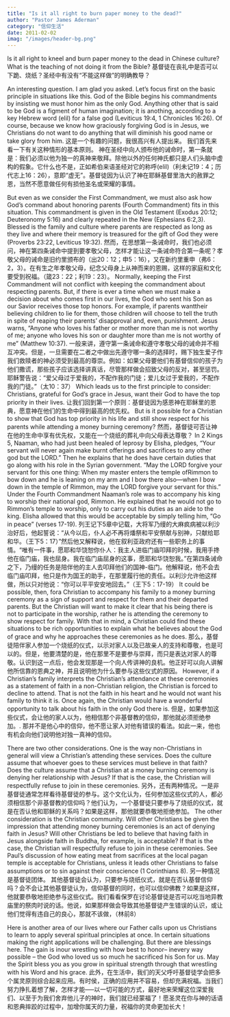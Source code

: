 ```yaml
---
title: "Is it all right to burn paper money to the dead?"
author: "Pastor James Aderman"
category: "信仰生活"
date: 2011-02-02
imag: "/images/header-bg.png"
---
```


Is it all right to kneel and burn paper money to the dead in Chinese culture? What is the teaching of not doing it from the Bible? 基督徒在丧礼中是否可以下跪、烧纸？圣经中有没有“不能这样做”的明确教导？

An interesting question. I am glad you asked. Let’s focus first on the basic principle in situations like this. God of the Bible begins his commandments by insisting we must honor him as the only God. Anything other that is said to be God is a figment of human imagination; it is anothing, according to a key Hebrew word (elil) for a false god (Leviticus 19:4, 1 Chronicles 16:26). Of course, because we know how graciously forgiving God is in Jesus, we Christians do not want to do anything that will diminish his good name or take glory from him. 这是一个有趣的问题，我很高兴有人提出来。 我们首先来看一下有关这种情形的基本原则。 神在圣经中向人颁布他的诫命时，第一条就是：我们必须以他为独一的真神来敬拜。除他以外的任何神氏都只是人们头脑中虚构的假象。它什么也不是，正如希伯来语圣经对它的称呼(elil)（利未记19：4；历代志上16：26），意即“虚无”。基督徒因为认识了神在耶稣基督里浩大的赦罪之恩，当然不愿意做任何有损他圣名或荣耀的事情。

But even as we consider the First Commandment, we must also ask how God’s command about honoring parents (Fourth Commandment) fits in this situation. This commandment is given in the Old Testament (Exodus 20:12; Deuteronomy 5:16) and clearly repeated in the New (Ephesians 6:2,3). Blessed is the family and culture where parents are respected as long as they live and where their memory is treasured for the gift of God they were (Proverbs 23:22, Leviticus 19:32). 然而，在思想第一条诫命时，我们也必须问，神在第四条诫命中提到要孝敬父母，怎样才能让这一条诫命符合第一条呢？孝敬父母的诫命是旧约里颁布的（出20：12；申5：16），又在新约里重申（弗6：2，3）。在有生之年孝敬父母，纪念父母身上从神而来的恩赐，这样的家庭和文化要受到祝福。（箴23：22；利19：23）。 Normally, keeping the First Commandment will not conflict with keeping the commandment about respecting parents. But, if there is ever a time when we must make a decision about who comes first in our lives, the God who sent his Son as our Savior receives those top honors. For example, if parents wanttheir believing children to lie for them, those children will choose to tell the truth in spite of reaping their parents’ disapproval and, even, punishment. Jesus warns, “Anyone who loves his father or mother more than me is not worthy of me; anyone who loves his son or daughter more than me is not worthy of me” (Matthew 10:37). 一般来讲，遵守第一条诫命和遵守孝敬父母的诫命并不相互冲突。但是，一旦需要在二者之中做出先遵守哪一条的选择时，赐下独生爱子作我们救赎者的神必须受到最高的尊崇。例如：如果父母要他们有基督信仰的孩子为他们撒谎，那些孩子应该选择讲真话，尽管那样做会招致父母的反对，甚至惩罚。耶稣警告说：“爱父母过于爱我的，不配作我的门徒；爱儿女过于爱我的，不配作我的门徒。”（太10：37） Which leads us to the first principle to consider: Christians, grateful for God’s grace in Jesus, want their God to have the top priority in their lives. 让我们回到第一个原则：基督徒因为感恩神在耶稣里的恩典，愿意神在他们的生命中得到最高的优先权。 But is it possible for a Christian to show that God has top priority in his life and still show respect for his parents while attending a money burning ceremony? 然而，基督徒可否让神在他的生命中享有优先权，又能在一个烧纸的葬礼中向父母表达尊敬？ In 2 Kings 5, Naaman, who had just been healed of leprosy by Elisha, pledges, “Your servant will never again make burnt offerings and sacrifices to any other god but the LORD.” Then he explains that he does have certain duties that go along with his role in the Syrian government. “May the LORD forgive your servant for this one thing: When my master enters the temple ofRimmon to bow down and he is leaning on my arm and I bow there also—when I bow down in the temple of Rimmon, may the LORD forgive your servant for this.” Under the Fourth Commandment Naaman’s role was to accompany his king to worship their national god, Rimmon. He explained that he would not go to Rimmon’s temple to worship, only to carry out his duties as an aide to the king. Elisha allowed that this would be acceptable by simply telling him, “Go in peace” (verses 17-19). 列王记下5章中记载，大将军乃缦的大麻疯病被以利沙治好后，他起誓说：“从今以后，仆人必不再将燔祭和平安祭献与别神，只献给耶和华。（王下5：17）”然后他又解释说，他在叙利亚政府还有一些职务上的事情。“唯有一件事，愿耶和华饶恕你仆人：我主人进临门庙叩拜的时候，我用手搀他在临门庙，我也屈身。我在临门庙屈身的这事，愿耶和华饶恕我。”在第四条诫命之下，乃缦的任务是陪伴他的主人去叩拜他们的国神-临门。他解释说，他不会去临门庙叩拜，他只是作为国王的助手，在那里履行他的责任。以利沙允许他这样做，所以只对他说：“你可以平平安安地回去。”（王下5：17-19） It could be possible, then, fora Christian to accompany his family to a money burning ceremony as a sign of support and respect for them and their departed parents. But the Christian will want to make it clear that his being there is not to participate in the worship, rather he is attending the ceremony to show respect for family. With that in mind, a Christian could find these situations to be rich opportunities to explain what he believes about the God of grace and why he approaches these ceremonies as he does. 那么，基督徒陪伴家人参加一个烧纸的仪式，以示对家人以及已故亲人的支持和尊敬，也是可以的。但是，他要清楚的是，他在那里不是要参与崇拜，而只是表达对家人的尊敬。认识到这一点后，他会发现那是一个向人传讲神的良机。他正好可以向人讲解他所信靠的恩典之神，并且说明他为什么要参与这些仪式的原因。 However, if a Christian’s family interprets the Christian’s attendance at these ceremonies as a statement of faith in a non-Christian religion, the Christian is forced to decline to attend. That is not the faith in his heart and he would not want his family to think it is. Once again, the Christian would have a wonderful opportunity to talk about his faith in the only God there is. 但是，如果参加这些仪式，会让他的家人以为，他相信那个非基督教的信仰，那他就必须拒绝参加。. 那并不是他心中的信仰，他不愿让家人对他有错误的看法。如此一来，他也有机会向他们说明他对独一真神的信仰。

There are two other considerations. One is the way non-Christians in general will view a Christian’s attending these services. Does the culture assume that whoever goes to these services must believe in that faith? Does the culture assume that a Christian at a money burning ceremony is denying her relationship with Jesus? If that is the case, the Christian will respectfully refuse to join in these ceremonies. 另外，还有两种情况。一是非基督徒通常怎样看待基督徒的参与。这个文化认为，任何参加这些仪式的人，都必须相信那个非基督教的信仰吗？他们认为，一个基督徒只要参与了烧纸的仪式，就是在否认他和耶稣的关系吗？如果是这样，那他就要恭敬地拒绝参加。 The other consideration is the Christian community. Will other Christians be given the impression that attending money burning ceremonies is an act of denying faith in Jesus? Will other Christians be led to believe that having faith in Jesus alongside faith in Buddha, for example, is acceptable? If that is the case, the Christian will respectfully refuse to join in these ceremonies. See Paul’s discussion of how eating meat from sacrifices at the local pagan temple is acceptable for Christians, unless it leads other Christians to false assumptions or to sin against their conscience (1 Corinthians 8). 另一种情况是基督徒团体。 其他基督徒会认为，只要参与烧纸仪式，就是在否认基督信仰吗？会不会让其他基督徒认为，信仰基督的同时，也可以信仰佛教？如果是这样，他就要恭敬地拒绝参与这些仪式。我们看看保罗在讨论基督徒是否可以吃当地异教庙里的祭肉时说的话。他说，如果那样做会导致其他基督徒产生错误的认识，或让他们觉得有违自己的良心，那就不该做，（林前8）

Here is another area of our lives where our Father calls upon us Christians to learn to apply several spiritual principles at once. In certain situations making the right applications will be challenging. But there are blessings here. The gain is inour wrestling with how best to honor– inevery way possible – the God who loved us so much he sacrificed his Son for us. May the Spirit bless you as you grow in spiritual strength through that wrestling with his Word and his grace. 此外，在生活中，我们的天父呼吁基督徒学会把多个属灵原则综合起来应用。有时侯，正确的应用并不容易，但却充满祝福。当我们努力挣扎着想了解，怎样才能—–以一切可能的方式，最好地来荣耀这位深爱我们、以至于为我们舍弃他儿子的神时，我们就已经蒙福了！愿圣灵在你与神的话语和恩典摔跤的过程中，加增你属天的力量，祝福你的灵命更加长大！